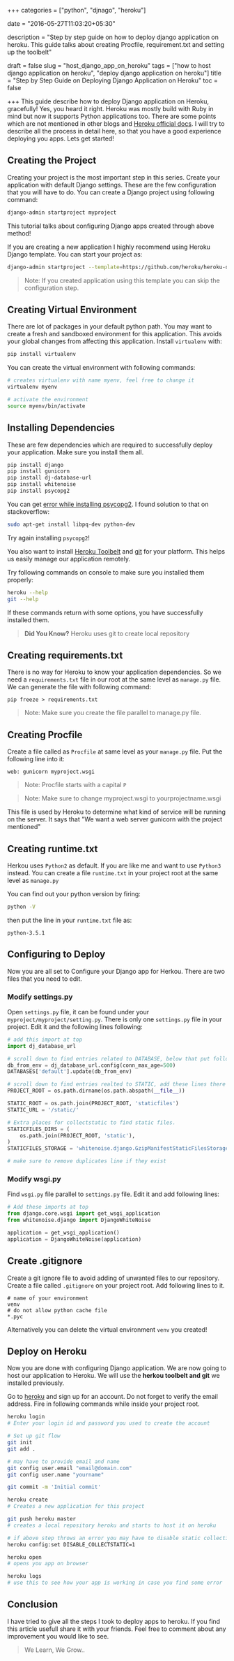 +++
categories = ["python", "djnago", "heroku"]

date = "2016-05-27T11:03:20+05:30"

description = "Step by step guide on how to deploy django application on heroku. This guide talks about creating Procfile, requirement.txt and setting up the toolbelt"

draft = false
slug = "host_django_app_on_heroku"
tags = ["how to host django application on heroku", "deploy django application on heroku"]
title = "Step by Step Guide on Deploying Django Application on Heroku"
toc = false

+++
This guide describe how to deploy Django application on Heroku, gracefully! Yes, you heard it right. Heroku was mostly build with Ruby in mind but now it supports Python applications too. There are some points which are not mentioned in other blogs and [Heroku official docs](https://devcenter.heroku.com/articles/django-app-configuration). I will try to describe all the process in detail here, so that you have a good experience deploying you apps. Lets get started!

## Creating the Project
Creating your project is the most important step in this series. Create your application with default Django settings. These are the few configuration that you will have to do. You can create a Django project using following command:

```bash
django-admin startproject myproject
```
This tutorial talks about configuring Django apps created through above method!

If you are creating a new application I highly recommend using Heroku Django template. You can start your project as:

```bash
django-admin startproject --template=https://github.com/heroku/heroku-django-template/archive/master.zip --name=Procfile  myproject
 ```
 >Note: If you created application using this template you can skip the configuration step.


## Creating Virtual Environment

There are lot of packages in your default python path. You may want to create a fresh and sandboxed environment for this application. This avoids your global changes from affecting this application. Install `virtualenv` with:
```bash
pip install virtualenv
```

You can create the virtual environment with following commands:
```bash
# creates virtualenv with name myenv, feel free to change it
virtualenv myenv

# activate the environment
source myenv/bin/activate
```



## Installing Dependencies

These are few dependencies which are required to successfully deploy your application. Make sure you install them all.

```bash
pip install django
pip install gunicorn
pip install dj-database-url
pip install whitenoise
pip install psycopg2
```

You can get [error while installing psycopg2](http://stackoverflow.com/questions/5420789/how-to-install-psycopg2-with-pip-on-python). I found solution to that on stackoverflow:
```bash
sudo apt-get install libpq-dev python-dev
```

Try again installing `psycopg2`!

You also want to install [Heroku Toolbelt](https://devcenter.heroku.com/articles/getting-started-with-python#set-up) and [git](https://git-scm.com/book/en/v2/Getting-Started-Installing-Git) for your platform. This helps us easily manage our application remotely.

Try following commands on console to make sure you installed them properly:

```bash
heroku --help
git --help
```

If these commands return with some options, you have successfully installed them.

>**Did You Know?** Heroku uses git to create local repository



## Creating requirements.txt

There is no way for Heroku to know your application dependencies. So we need a `requirements.txt` file in our root at the same level as `manage.py` file.
We can generate the file with following command:

```
pip freeze > requirements.txt
```

>Note: Make sure you create the file parallel to manage.py file.



## Creating Procfile

Create a file called as `Procfile` at same level as your `manage.py` file. Put the following line into it:

```
web: gunicorn myproject.wsgi
```

>Note: Procfile starts with a capital `P`

>Note: Make sure to change myproject.wsgi to yourprojectname.wsgi

This file is used by Heroku to determine what kind of service will be running on the server. It says that "We want a web server gunicorn with the project mentioned"

## Creating runtime.txt

Herkou uses `Python2` as default. If you are like me and want to use `Python3` instead. You can create a file `runtime.txt` in your project root at the same level as `manage.py`

You can find out your python version by firing:
```bash
python -V
```
then put the line in your `runtime.txt` file as:

```
python-3.5.1
```

## Configuring to Deploy

Now you are all set to Configure your Django app for Herkou. There are two files that you need to edit.

### Modify settings.py

Open `settings.py` file, it can be found under your `myproject/myproject/setting.py`. There is only one `settings.py` file in your project. Edit it and the following lines following:

```python
# add this import at top
import dj_database_url

# scroll down to find entries related to DATABASE, below that put following lines
db_from_env = dj_database_url.config(conn_max_age=500)
DATABASES['default'].update(db_from_env)

# scroll down to find entries realted to STATIC, add these lines there
PROJECT_ROOT = os.path.dirname(os.path.abspath(__file__))

STATIC_ROOT = os.path.join(PROJECT_ROOT, 'staticfiles')
STATIC_URL = '/static/'

# Extra places for collectstatic to find static files.
STATICFILES_DIRS = (
    os.path.join(PROJECT_ROOT, 'static'),
)
STATICFILES_STORAGE = 'whitenoise.django.GzipManifestStaticFilesStorage'

# make sure to remove duplicates line if they exist
```

### Modify wsgi.py

Find `wsgi.py` file parallel to `settings.py` file. Edit it and add following lines:
```python
# Add these imports at top
from django.core.wsgi import get_wsgi_application
from whitenoise.django import DjangoWhiteNoise

application = get_wsgi_application()
application = DjangoWhiteNoise(application)
```

## Create .gitignore

Create a git ignore file to avoid adding of unwanted files to our repository. Create a file called `.gitignore` on your project root. Add following lines to it.

```
# name of your environment
venv
# do not allow python cache file
*.pyc
```

Alternatively you can delete the virtual environment `venv` you created!

## Deploy on Heroku

Now you are done with configuring Django application. We are now going to host our application to Heroku. We will use the **herkou toolbelt and git** we installed previously.

Go to [heroku](https://www.heroku.com/) and sign up for an account. Do not forget to verify the email address. Fire in following commands while inside your project root.

```bash
heroku login
# Enter your login id and password you used to create the account

# Set up git flow
git init
git add .

# may have to provide email and name
git config user.email "email@domain.com"
git config user.name "yourname"

git commit -m 'Initial commit'

heroku create
# Creates a new application for this project

git push heroku master
# creates a local repository heroku and starts to host it on heroku

# if above step throws an error you may have to disable static collection and push again using above command
heroku config:set DISABLE_COLLECTSTATIC=1

heroku open
# opens you app on browser

heroku logs
# use this to see how your app is working in case you find some error
```

## Conclusion

I have tried to give all the steps I took to deploy apps to heroku. If you find this article usefull share it with your friends. Feel free to comment about any improvement you would like to see.

>We Learn, We Grow..
